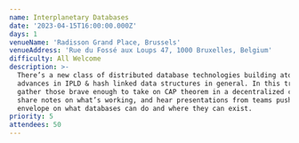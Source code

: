 ```yaml
---
name: Interplanetary Databases
date: '2023-04-15T16:00:00.000Z'
days: 1
venueName: 'Radisson Grand Place, Brussels'
venueAddress: 'Rue du Fossé aux Loups 47, 1000 Bruxelles, Belgium'
difficulty: All Welcome
description: >-
  There’s a new class of distributed database technologies building atop steady
  advances in IPLD & hash linked data structures in general. In this track we’ll
  gather those brave enough to take on CAP theorem in a decentralized context,
  share notes on what’s working, and hear presentations from teams pushing the
  envelope on what databases can do and where they can exist.
priority: 5
attendees: 50
---
```





